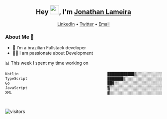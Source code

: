 <h2 align="center">Hey <img src="https://github.com/TheDudeThatCode/TheDudeThatCode/blob/master/Assets/Hi.gif" width="29">, I'm <a href="https://www.linkedin.com/in/jonathanlameira/">Jonathan Lameira</a></h2>
<p align="center">
  <a href="https://www.linkedin.com/in/jonathanlameira/">LinkedIn</a> •
  <a href="https://twitter.com/jlameira">Twitter</a> •
  <a href="mailto:jlameira@gmail.com">Email</a>
</p>

### About Me 🚀
- 🌱  I’m a brazilian Fullstack developer</br>
- 👨‍💻  I am passionate about Development</br>

<!-- ![Jonathan Lameira github stats](https://github-readme-stats.vercel.app/api?username=jlameirameli&show_icons=true&hide_border=true)&nbsp;&nbsp; -->

📊 This week I spent my time working on
<!--START_SECTION:waka-->

```txt
Kotlin                                        ████████████▒░░░░░░░░░░░░   48.75 %
TypeScript                                    ███████▒░░░░░░░░░░░░░░░░░   28.94 %
Go                                            ██▓░░░░░░░░░░░░░░░░░░░░░░   11.19 %
JavaScript                                    ▓░░░░░░░░░░░░░░░░░░░░░░░░   02.81 %
XML                                           ▓░░░░░░░░░░░░░░░░░░░░░░░░   02.58 %
```

<!--END_SECTION:waka-->

<br />

![visitors](https://visitor-badge.laobi.icu/badge?page_id=jlameira.jlameira)
